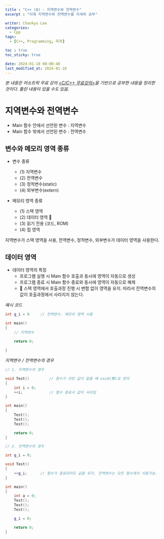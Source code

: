 ```yaml
---
title : "C++ (8) - 지역변수와 전역변수"
excerpt : "이제 지역변수와 전역변수를 자세히 공부"

writer: Chankyu Lee
categories: 
  - Cpp
tags:   
  - [C++, Programming, 독학]

toc : true 
toc_sticky: true

date: 2024-01-18 08:00:48
last_modified_at: 2024-01-18
---
```

*본 내용은 어소트락 무료 강의 [<C/C++ 무료강의>](https://youtube.com/playlist?list=PL4SIC1d_ab-aOxWPucn31NHkQvNPHK1D1&si=6MBoz7-uiAULrHoQ "어소트락 게임아카데미 Youtube 재생목록 - C/C++ 무료강의")을 기반으로 공부한 내용을 정리한 것이다. 틀린 내용이 있을 수도 있음.*

# 지역변수와 전역변수
* Main 함수 안에서 선언된 변수 : 지역변수
* Main 함수 밖에서 선언된 변수 : 전역변수

## 변수와 메모리 영역 종류
* 변수 종류
    + (1) 지역변수
    + (2) 전역변수 
    + (3) 정적변수(static)
    + (4) 외부변수(extern)

* 메모리 영역 종류
    + (1) 스택 영역              
    + (2) 데이터 영역 🌟           
    + (3) 읽기 전용 (코드, ROM)
    + (4) 힙 영역

지역변수가 스택 영역을 사용, 전역변수, 정적변수, 외부변수가 데이터 영역을 사용한다.

## 데이터 영역
* 데이터 영역의 특징
    + 프로그램 실행 시 Main 함수 호출과 동시에 영역이 자동으로 생성
    + 프로그램 종료 시 Main 함수 종료와 동시에 영역이 자동으로 해제
    + 🌟 스택 영역에서 호출과정 진행 시 변함 없이 영역을 유지. 따라서 전역변수의 값이 
    호출과정에서 사라지지 않는다.

*예시 코드*
```cpp
int g_i = 0     // 전역변수, 메모리 영역 사용

int main()
{
    // 지역변수 
    
    return 0;

}
```

*지역변수 / 전역변수의 경우*
```cpp
// 1. 지역변수의 경우

void Test()         // 함수가 리턴 값이 없을 떄 void(無)로 정의
{
    int i = 0;
    ++i;            // 함수 종료시 값이 사라짐
}

int main()
{
    Test();
    Test();
    Test();

    return 0;
}

// 2. 전역변수의 경우

int g_i = 0;

void Test()
{
    ++g_i;      // 함수가 종료되어도 값을 유지. 전역변수는 모든 함수에서 사용가능.
}

int main()
{
    int a = 0;
    Test();
    Test();
    Test();

    g_i = 0;

    return 0;
}
```
